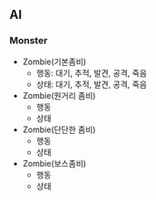 ## AI
### Monster
- Zombie(기본좀비)
	- 행동: 대기, 추적, 발견, 공격, 죽음
	- 상태: 대기, 추적, 발견, 공격, 죽음
- Zombie(원거리 좀비)
	- 행동
	- 상태
- Zombie(단단한 좀비)
	- 행동
	- 상태
- Zombie(보스좀비)
	- 행동
	- 상태